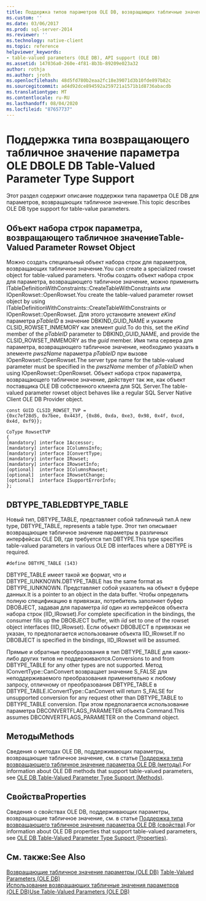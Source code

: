```yaml
---
title: Поддержка типов параметров OLE DB, возвращающих табличные значения | Документы Майкрософт
ms.custom: ''
ms.date: 03/06/2017
ms.prod: sql-server-2014
ms.reviewer: ''
ms.technology: native-client
ms.topic: reference
helpviewer_keywords:
- table-valued parameters (OLE DB), API support (OLE DB)
ms.assetid: 147036a0-260e-4f81-8b3b-89209e023a32
author: rothja
ms.author: jroth
ms.openlocfilehash: 48d5fd780b2eaa2fc18e39071d3b10fde897b82c
ms.sourcegitcommit: ad4d92dce894592a259721a1571b1d8736abacdb
ms.translationtype: MT
ms.contentlocale: ru-RU
ms.lasthandoff: 08/04/2020
ms.locfileid: "87657737"
---
```

# <a name="ole-db-table-valued-parameter-type-support"></a><span data-ttu-id="004ca-102">Поддержка типа возвращающего табличное значение параметра OLE DB</span><span class="sxs-lookup"><span data-stu-id="004ca-102">OLE DB Table-Valued Parameter Type Support</span></span>
  <span data-ttu-id="004ca-103">Этот раздел содержит описание поддержки типа параметра OLE DB для параметров, возвращающих табличное значение.</span><span class="sxs-lookup"><span data-stu-id="004ca-103">This topic describes OLE DB type support for table-value parameters.</span></span>  
  
## <a name="table-valued-parameter-rowset-object"></a><span data-ttu-id="004ca-104">Объект набора строк параметра, возвращающего табличное значение</span><span class="sxs-lookup"><span data-stu-id="004ca-104">Table-Valued Parameter Rowset Object</span></span>  
 <span data-ttu-id="004ca-105">Можно создать специальный объект набора строк для параметров, возвращающих табличное значение.</span><span class="sxs-lookup"><span data-stu-id="004ca-105">You can create a specialized rowset object for table-valued parameters.</span></span> <span data-ttu-id="004ca-106">Чтобы создать объект набора строк для параметра, возвращающего табличное значение, можно применить ITableDefinitionWithConstraints::CreateTableWithConstraints или IOpenRowset::OpenRowset.</span><span class="sxs-lookup"><span data-stu-id="004ca-106">You create the table-valued parameter rowset object by using ITableDefinitionWithConstraints::CreateTableWithConstraints or IOpenRowset::OpenRowset.</span></span> <span data-ttu-id="004ca-107">Для этого установите элемент *eKind* параметра *pTableID* в значение DBKIND_GUID_NAME и укажите CLSID_ROWSET_INMEMORY как элемент *guid*.</span><span class="sxs-lookup"><span data-stu-id="004ca-107">To do this, set the *eKind* member of the *pTableID* parameter to DBKIND_GUID_NAME, and provide the CLSID_ROWSET_INMEMORY as the *guid* member.</span></span> <span data-ttu-id="004ca-108">Имя типа сервера для параметра, возвращающего табличное значение, необходимо указать в элементе *pwszName* параметра *pTableID* при вызове IOpenRowset::OpenRowset.</span><span class="sxs-lookup"><span data-stu-id="004ca-108">The server type name for the table-valued parameter must be specified in the *pwszName* member of *pTableID* when using IOpenRowset::OpenRowset.</span></span> <span data-ttu-id="004ca-109">Объект набора строк параметра, возвращающего табличное значение, действует так же, как объект поставщика OLE DB собственного клиента для SQL Server.</span><span class="sxs-lookup"><span data-stu-id="004ca-109">The table-valued parameter rowset object behaves like a regular SQL Server Native Client OLE DB Provider object.</span></span>  
  
```  
const GUID CLSID_ROWSET_TVP =   
{0xc7ef28d5, 0x7bee, 0x443f, {0x86, 0xda, 0xe3, 0x98, 0x4f, 0xcd, 0x4d, 0xf9}};  
  
CoType RowsetTVP  
{  
[mandatory] interface IAccessor;  
[mandatory] interface IColumnsInfo;  
[mandatory] interface IConvertType;  
[mandatory] interface IRowset;  
[mandatory] interface IRowsetInfo;  
[optional]  interface IColumnsRowset;  
[optional]  interface IRowsetChange;  
[optional]  interface ISupportErrorInfo;  
};  
```  
  
## <a name="dbtype_table"></a><span data-ttu-id="004ca-110">DBTYPE_TABLE</span><span class="sxs-lookup"><span data-stu-id="004ca-110">DBTYPE_TABLE</span></span>  
 <span data-ttu-id="004ca-111">Новый тип, DBTYPE_TABLE, представляет собой табличный тип.</span><span class="sxs-lookup"><span data-stu-id="004ca-111">A new type, DBTYPE_TABLE, represents a table type.</span></span> <span data-ttu-id="004ca-112">Этот тип описывает возвращающие табличное значение параметры в различных интерфейсах OLE DB, где требуется тип DBTYPE.</span><span class="sxs-lookup"><span data-stu-id="004ca-112">This type specifies table-valued parameters in various OLE DB interfaces where a DBTYPE is required.</span></span>  
  
```  
#define DBTYPE_TABLE (143)  
```  
  
 <span data-ttu-id="004ca-113">DBTYPE_TABLE имеет такой же формат, что и DBTYPE_IUNKNOWN.</span><span class="sxs-lookup"><span data-stu-id="004ca-113">DBTYPE_TABLE has the same format as DBTYPE_IUNKNOWN.</span></span> <span data-ttu-id="004ca-114">Представляет собой указатель на объект в буфере данных.</span><span class="sxs-lookup"><span data-stu-id="004ca-114">It is a pointer to an object in the data buffer.</span></span> <span data-ttu-id="004ca-115">Чтобы определить полную спецификацию в привязках, потребитель заполняет буфер DBOBJECT, задавая для параметра *iid* один из интерфейсов объекта набора строк (IID_IRowset).</span><span class="sxs-lookup"><span data-stu-id="004ca-115">For complete specification in the bindings, the consumer fills up the DBOBJECT buffer, with *iid* set to one of the rowset object interfaces (IID_IRowset).</span></span> <span data-ttu-id="004ca-116">Если объект DBOBJECT в привязках не указан, то предполагается использование объекта IID_IRowset.</span><span class="sxs-lookup"><span data-stu-id="004ca-116">If no DBOBJECT is specified in the bindings, IID_IRowset will be assumed.</span></span>  
  
 <span data-ttu-id="004ca-117">Прямые и обратные преобразования в тип DBTYPE_TABLE для каких-либо других типов не поддерживаются.</span><span class="sxs-lookup"><span data-stu-id="004ca-117">Conversions to and from DBTYPE_TABLE for any other types are not supported.</span></span> <span data-ttu-id="004ca-118">Метод IConvertType::CanConvert возвращает значение S_FALSE для неподдерживаемого преобразования применительно к любому запросу, отличному от преобразования DBTYPE_TABLE в DBTYPE_TABLE.</span><span class="sxs-lookup"><span data-stu-id="004ca-118">IConvertType::CanConvert will return S_FALSE for unsupported conversion for any request other than DBTYPE_TABLE to DBTYPE_TABLE conversion.</span></span> <span data-ttu-id="004ca-119">При этом предполагается использование параметра DBCONVERTFLAGS_PARAMETER объекта Command.</span><span class="sxs-lookup"><span data-stu-id="004ca-119">This assumes DBCONVERTFLAGS_PARAMETER on the Command object.</span></span>  
  
## <a name="methods"></a><span data-ttu-id="004ca-120">Методы</span><span class="sxs-lookup"><span data-stu-id="004ca-120">Methods</span></span>  
 <span data-ttu-id="004ca-121">Сведения о методах OLE DB, поддерживающих параметры, возвращающие табличное значение, см. в статье [Поддержка типа возвращающего табличное значение параметра OLE DB (методы)](ole-db-table-valued-parameter-type-support-methods.md).</span><span class="sxs-lookup"><span data-stu-id="004ca-121">For information about OLE DB methods that support table-valued parameters, see [OLE DB Table-Valued Parameter Type Support &#40;Methods&#41;](ole-db-table-valued-parameter-type-support-methods.md).</span></span>  
  
## <a name="properties"></a><span data-ttu-id="004ca-122">Свойства</span><span class="sxs-lookup"><span data-stu-id="004ca-122">Properties</span></span>  
 <span data-ttu-id="004ca-123">Сведения о свойствах OLE DB, поддерживающих параметры, возвращающие табличное значение, см. в статье [Поддержка типа возвращающего табличное значение параметра OLE DB (свойства)](ole-db-table-valued-parameter-type-support-properties.md).</span><span class="sxs-lookup"><span data-stu-id="004ca-123">For information about OLE DB properties that support table-valued parameters, see [OLE DB Table-Valued Parameter Type Support &#40;Properties&#41;](ole-db-table-valued-parameter-type-support-properties.md).</span></span>  
  
## <a name="see-also"></a><span data-ttu-id="004ca-124">См. также:</span><span class="sxs-lookup"><span data-stu-id="004ca-124">See Also</span></span>  
 <span data-ttu-id="004ca-125">[Возвращающие табличное значение параметры &#40;OLE DB&#41;](table-valued-parameters-ole-db.md) </span><span class="sxs-lookup"><span data-stu-id="004ca-125">[Table-Valued Parameters &#40;OLE DB&#41;](table-valued-parameters-ole-db.md) </span></span>  
 [<span data-ttu-id="004ca-126">Использование возвращающих табличные значения параметров &#40;OLE DB&#41;</span><span class="sxs-lookup"><span data-stu-id="004ca-126">Use Table-Valued Parameters &#40;OLE DB&#41;</span></span>](../native-client-ole-db-how-to/use-table-valued-parameters-ole-db.md)  
  
  
